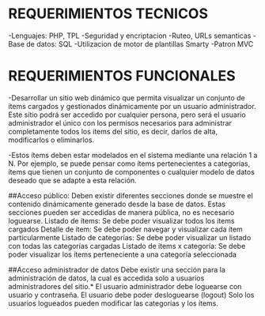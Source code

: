 # REQUERIMIENTOS TECNICOS
-Lenguajes: PHP, TPL
-Seguridad y encriptacion
-Ruteo, URLs semanticas
-Base de datos: SQL
-Utilizacion de motor de plantillas Smarty
-Patron MVC

# REQUERIMIENTOS FUNCIONALES
-Desarrollar un sitio web dinámico que permita visualizar un conjunto de ítems cargados y gestionados dinámicamente por un usuario administrador. Este sitio podrá ser accedido por cualquier persona, pero será el usuario administrador el único con los permisos necesarios para administrar completamente todos los items del sitio, es decir, darlos de alta, modificarlos o eliminarlos. 

-Estos ítems deben estar modelados en el sistema mediante una relación 1 a N. Por ejemplo, se puede pensar como ítems pertenecientes a categorías, ítems que tienen un conjunto de componentes o cualquier modelo de datos deseado que se adapte a esta relación.

##Acceso público:
  Deben existir diferentes secciones donde se muestre el contenido dinámicamente generado desde la base de datos. Estas secciones pueden ser accedidas de manera pública, no es necesario loguearse.
  Listado de ítems: Se debe poder visualizar todos los items cargados
  Detalle de ítem: Se debe poder navegar y visualizar cada ítem particularmente 
  Listado de categorías: Se debe poder visualizar un listado con todas las categorías cargadas
  Listado de ítems x categoría: Se debe poder visualizar los ítems perteneciente a una categoría seleccionada
  
##Acceso administrador de datos 
  Debe existir una sección para la administración de datos, la cual es accedida solo a usuarios administradores del sitio.*
  El usuario administrador debe loguearse con usuario y contraseña.
  El usuario debe poder desloguearse (logout)
  Solo los usuarios logueados pueden modificar las categorías y los ítems.
